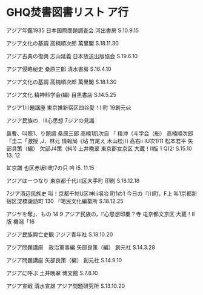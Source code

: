 # GHQ焚書図書リスト ア行

アジア年鑑1935
日本国際問題調査会
河出書房
S.10.9.15

アジア文化の基調
高楠順次郎
萬里閣
S.18.11.30

アジア古典の復興
志山延義
日本放送出版協会
S.19.6.10

アジア侵略秘史
桑原三郎
清水書房
S.16.4.10

アジア文化の基調
高楠順次郎
萬里閣
S.18.1.30

アジア文化
精神科学会(編)
目黒書店
S.14.5.25

アジア1川題講座
東京推新宿区四谷愛！I:町 19創元si:


アジア民族の．III心思想 7ジアの見識

鼻曹、叫際1、り題調
桑原三郎
高楠1肌次自
「 精沖（斗学会（船）
高楠順次郎 『圭二「激授 ,J、林元 情報局《砧 竹尾え 木山桂川 高右ii IU次1)11 松本君平 矢部具策（編）
欠部J4策（糾1)
土井晩翠
東京郡女京区 大蔵！II版
1
Q)2:
S.15.10 13. 12

虻京譜
也区赤坂Ill町7の只
吟
i5. 11.15

アジアはーつなり
東京都千代川区大手町
印刷
S.18.12.18

7ジア酒辺民族史
叫！京都千ft!U区神Iii壌冶 町1の1 今日の『川町，F上 叫1京都新宿区淀橋諏訪町 130 『喝民文化編纂所
S.18.12.25

アジヤを奪」．もの
14 9
アジア民族の，!‘心思想印慶？寺
屯京都文京区 大蔵！II版
機潟「16

アジア民族興亡史観
アジア青年社
S.18.10.20

アジア問題講座　政治軍事編
矢部良策（編）
創元社
S.14.3.28

アジア問題講座
矢部良策（編）
創元社
S.14.9.10

アジアに呼ぷ
土井晩翠
博文館
S.7.8.10

アジア宣戦
清水宣雄
アジア問題研究所
S.13.10.20
